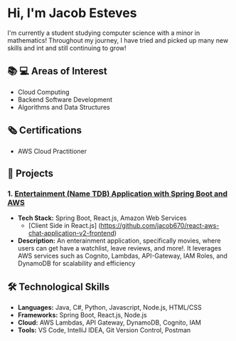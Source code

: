 # Hi, I'm Jacob Esteves 
I'm currently a student studying computer science with a minor in mathematics! Throughout my journey, I have tried and picked up many new skills and int and still continuing to grow!

## 📚 💻 Areas of Interest 
- Cloud Computing
- Backend Software Development
- Algorithms and Data Structures

## 🗞️ Certifications
- AWS Cloud Practitioner

## 🚀 Projects

### 1. [Entertainment (Name TDB) Application with Spring Boot and AWS](https://github.com/jacob670/java-aws-chat-application-v2)
- **Tech Stack:** Spring Boot, React.js, Amazon Web Services
  - [Client Side in React.js] (https://github.com/jacob670/react-aws-chat-application-v2-frontend)  
- **Description:** An enterainment application, specifically movies, where users can get have a watchlist, leave reviews, and more!. It leverages AWS services such as Cognito, Lambdas, API-Gateway, IAM Roles, and DynamoDB for scalability and efficiency


## 🛠️ Technological Skills
- **Languages:** Java, C#, Python, Javascript, Node.js, HTML/CSS
- **Frameworks:** Spring Boot, React.js, Node.js
- **Cloud:** AWS Lambdas, API Gateway, DynamoDB, Cognito, IAM
- **Tools:**  VS Code, IntelliJ IDEA, Git Version Control, Postman
